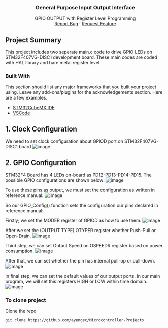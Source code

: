 

<!-- PROJECT LOGO -->
<br />
<p align="center">
  <a href="https://www.google.com/url?sa=i&url=https%3A%2F%2Fwww.st.com%2Fen%2Fevaluation-tools%2Fstm32f0discovery.html&psig=AOvVaw2kMIZO_3YmJXV29iF31QR-&ust=1624441319916000&source=images&cd=vfe&ved=0CAoQjRxqFwoTCJjMnu75qvECFQAAAAAdAAAAABAD" alt="Logo" width="100" height="180">
  </a>

  <h3 align="center">General Purpose Input Output Interface</h3>

  <p align="center">
    GPIO OUTPUT with Register Level Programming
    <br />
    <a href="https://github.com/ayengec/Microcontroller-Projects/issues">Report Bug</a>
    ·
    <a href="https://github.com/ayengec/Microcontroller-Projects/issues">Request Feature</a>
  </p>
</p>

<!-- ABOUT THE PROJECT -->
## Project Summary
This project includes two seperate main.c code to drive GPIO LEDs on STM32F407VG-DISC1 development board. These main codes are coded with HAL library and bare metal register level. 


### Built With
This section should list any major frameworks that you built your project using. Leave any add-ons/plugins for the acknowledgements section. Here are a few examples.
* [STM32CubeMX IDE](https://www.st.com/en/development-tools/stm32cubeide.html)
* [VSCode](https://code.visualstudio.com)

<!-- GETTING STARTED -->
## 1. Clock Configuration
We need to set clock configuration about GPIOD port on STM32F407VG-DISC1 board
![image](https://github.com/ayengec/Microcontroller-Projects/blob/main/STM32F4/GPIO_LED_and_RCC_Config/clk_config.PNG)

## 2. GPIO Configuration
STM32F4 Board has 4 LEDs on-board as PD12-PD13-PD14-PD15. The possible GPIO configurations are shown below:
![image](https://github.com/ayengec/Microcontroller-Projects/blob/main/STM32F4/GPIO_LED_and_RCC_Config/gpio_diagram.PNG)

To use these pins as output, we must set the configuration as written in reference manual:
![image](https://github.com/ayengec/Microcontroller-Projects/blob/main/STM32F4/GPIO_LED_and_RCC_Config/output_configuration.PNG)

So our GPIO_Config() function sets the configuration our pins declared in reference manual:

Firstly; we set the MODER register of GPIOD as how to use them.
![image](https://github.com/ayengec/Microcontroller-Projects/blob/main/STM32F4/GPIO_LED_and_RCC_Config/1-GPIO_MODER.png)

After we set the (OUTPUT TYPE) OTYPER register whether Push-Pull or Open-Drain.
![image](https://github.com/ayengec/Microcontroller-Projects/blob/main/STM32F4/GPIO_LED_and_RCC_Config/2-GPIO_OTYPER.PNG)

Third step; we can set Output Speed on OSPEEDR register based on power consumption.
![image](https://github.com/ayengec/Microcontroller-Projects/blob/main/STM32F4/GPIO_LED_and_RCC_Config/3-GPIO_OSPEEDR.png)

After that, we can set whether the pin has internal pull-op or pull-down.
![image](https://github.com/ayengec/Microcontroller-Projects/blob/main/STM32F4/GPIO_LED_and_RCC_Config/4-GPIO_PUPDR.png)

In final step, we can set the default values of our output ports. In our main program, we will set this registers HIGH or LOW within time domain.
![image](https://github.com/ayengec/Microcontroller-Projects/blob/main/STM32F4/GPIO_LED_and_RCC_Config/5-GPIO_ODR.PNG)






### To clone project
Clone the repo
   ```sh
   git clone https://github.com/ayengec/Microcontroller-Projects
   ```

